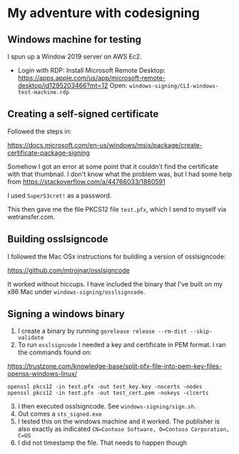 # My adventure with codesigning

## Windows machine for testing

I spun up a Window 2019 server on AWS Ec2. 

* Login with RDP:
Install Microsoft Remote Desktop: https://apps.apple.com/us/app/microsoft-remote-desktop/id1295203466?mt=12
Open: `windows-signing/CLI-windows-test-machine.rdp`

## Creating a self-signed certificate

Followed the steps in: 

https://docs.microsoft.com/en-us/windows/msix/package/create-certificate-package-signing

Somehow I got an error at some point that it couldn't find the certificate with that thumbnail. I don't know what the problem was, but I had some help from https://stackoverflow.com/a/44766033/1860591 

I used `SuperS3cret!` as a password. 

This then gave me the file PKCS12 file `test.pfx`, which I send to myself via wetransfer.com.

## Building osslsigncode

I followed the Mac OSx instructions for building a version of osslsigncode:

https://github.com/mtrojnar/osslsigncode

It worked without hiccups. I have included the binary that I've built on my x86 Mac under `windows-signing/osslsigncode`.

## Signing a windows binary

1. I create a binary by running `gorelease release --rm-dist --skip-validate`
2. To run `osslsigncode` I needed a key and certificate in PEM format. I ran the commands found on:

https://trustzone.com/knowledge-base/split-pfx-file-into-pem-key-files-openss-windows-linux/

```
openssl pkcs12 -in test.pfx -out test_key.key -nocerts -nodes
openssl pkcs12 -in test.pfx -out test_cert.pem -nokeys -clcerts
```
3. I then executed osslsigncode. See  `windows-signing/sign.sh`.
4. Out comes a `sts_signed.exe`
5. I tested this on the windows machine and it worked. The publisher is also exactly as indicated `CN=Contoso Software, O=Contoso Corporation, C=US`
6. I did not timestamp the file. That needs to happen though

